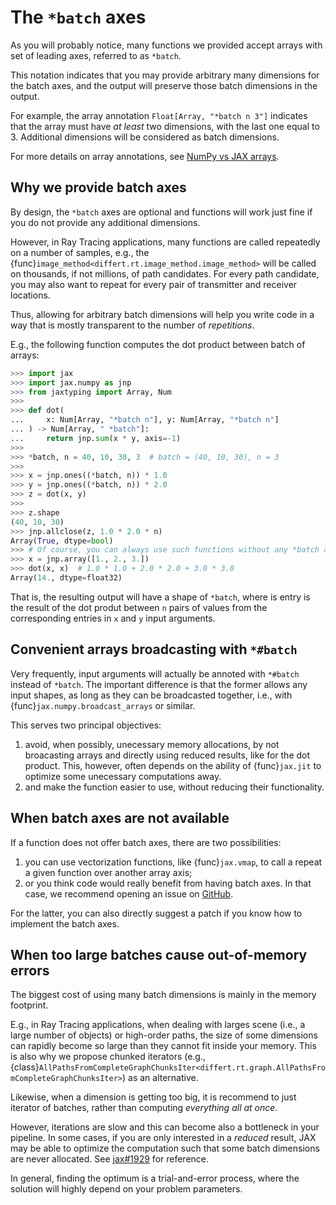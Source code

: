 # The `*batch` axes

As you will probably notice, many functions we provided accept
arrays with set of leading axes, referred to as `*batch`.

This notation indicates that you may provide arbitrary many dimensions
for the batch axes, and the output will preserve those batch dimensions
in the output.

For example, the array annotation `Float[Array, "*batch n 3"]`
indicates that the array must have *at least* two dimensions,
with the last one equal to 3. Additional dimensions will be
considered as batch dimensions.

For more details on array annotations,
see [NumPy vs JAX arrays](numpy_vs_jax.md#numpy-vs-jax-arrays).

## Why we provide batch axes

By design, the `*batch` axes are optional and functions
will work just fine if you do not provide any additional dimensions.

However, in Ray Tracing applications, many functions are called
repeatedly on a number of samples, e.g.,
the {func}`image_method<differt.rt.image_method.image_method>` will be
called on thousands, if not millions, of path candidates. For
every path candidate, you may also want to repeat for every pair of
transmitter and receiver locations.

Thus, allowing for arbitrary batch dimensions will help you write
code in a way that is mostly transparent to the number of *repetitions*.

E.g., the following function computes the dot product
between batch of arrays:

```python
>>> import jax
>>> import jax.numpy as jnp
>>> from jaxtyping import Array, Num
>>>
>>> def dot(
...     x: Num[Array, "*batch n"], y: Num[Array, "*batch n"]
... ) -> Num[Array, " *batch"]:
...     return jnp.sum(x * y, axis=-1)
>>>
>>> *batch, n = 40, 10, 30, 3  # batch = (40, 10, 30), n = 3
>>>
>>> x = jnp.ones((*batch, n)) * 1.0
>>> y = jnp.ones((*batch, n)) * 2.0
>>> z = dot(x, y)
>>>
>>> z.shape
(40, 10, 30)
>>> jnp.allclose(z, 1.0 * 2.0 * n)
Array(True, dtype=bool)
>>> # Of course, you can always use such functions without any *batch axes:
>>> x = jnp.array([1., 2., 3.])
>>> dot(x, x)  # 1.0 * 1.0 + 2.0 * 2.0 + 3.0 * 3.0
Array(14., dtype=float32)

```

That is, the resulting output will have a shape of `*batch`,
where is entry is the result of the dot produt between `n` pairs of values
from the corresponding entries in `x` and `y` input arguments.

## Convenient arrays broadcasting with `*#batch`

Very frequently, input arguments will actually be annoted with `*#batch`
instead of `*batch`. The important difference is that the former allows
any input shapes, as long as they can be broadcasted together, i.e.,
with {func}`jax.numpy.broadcast_arrays` or similar.

This serves two principal objectives:

1. avoid, when possibly, unecessary memory allocations, by not broacasting
   arrays and directly using reduced results, like for the dot product.
   This, however, often depends on the ability of {func}`jax.jit` to
   optimize some unecessary computations away.
2. and make the function easier to use, without reducing their functionality.

## When batch axes are not available

If a function does not offer batch axes, there are two possibilities:

1. you can use vectorization functions, like {func}`jax.vmap`, to
   call a repeat a given function over another array axis;
2. or you think code would really benefit from having batch axes.
   In that case, we recommend opening an issue on
   [GitHub](https://github.com/jeertmans/DiffeRT).

For the latter, you can also directly suggest a patch if you know how to
implement the batch axes.

## When too large batches cause out-of-memory errors

The biggest cost of using many batch dimensions is mainly in
the memory footprint.

E.g., in Ray Tracing applications, when dealing with larges scene
(i.e., a large number of objects) or high-order paths,
the size of some dimensions can rapidly become so large than they
cannot fit inside your memory.
This is also why we propose chunked iterators
(e.g.,
{class}`AllPathsFromCompleteGraphChunksIter<differt.rt.graph.AllPathsFromCompleteGraphChunksIter>`)
as an alternative.

Likewise, when a dimension is getting too big,
it is recommend to just iterator of batches,
rather than computing *everything all at once*.

However, iterations are slow and this can become also a
bottleneck in your pipeline. In some cases,
if you are only interested in a *reduced* result,
JAX may be able to optimize the computation such that some batch
dimensions are never allocated.
See [jax#1929](https://github.com/google/jax/issues/1923) for reference.

In general, finding the optimum is a trial-and-error process,
where the solution will highly depend on your problem parameters.
